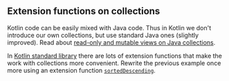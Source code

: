 ## Extension functions on collections

Kotlin code can be easily mixed with Java code.
Thus in Kotlin we don't introduce our own collections,
but use standard Java ones (slightly improved). Read
about [read-only and mutable views on Java collections][1].

In [Kotlin standard library][2] there are lots of extension functions that make the work with collections more convenient. Rewrite the previous example once more using an extension function [`sortedDescending`][3].

[1]: https://blog.jetbrains.com/kotlin/2012/09/kotlin-m3-is-out/#Collections
[2]: https://kotlinlang.org/api/latest/jvm/stdlib/kotlin/
[3]: https://kotlinlang.org/api/latest/jvm/stdlib/kotlin.collections/kotlin.-iterable/sorted-descending.html